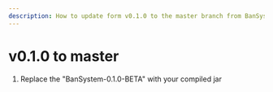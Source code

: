 ```yaml
---
description: How to update form v0.1.0 to the master branch from BanSystem
---
```


# v0.1.0 to master

1. Replace the "BanSystem-0.1.0-BETA" with your compiled jar
